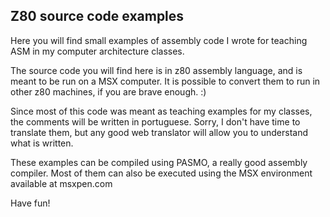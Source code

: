 ## Z80 source code examples

Here you will find small examples of assembly code I wrote for teaching ASM in my computer architecture classes.

The source code you will find here is in z80 assembly language, and is meant to be run on a MSX computer. It is possible to convert them to run in other z80 machines, if you are brave enough. :)

Since most of this code was meant as teaching examples for my classes, the comments will be written in portuguese. Sorry, I don't have time to translate them, but any good web translator will allow you to understand what is written.

These examples can be compiled using PASMO, a really good assembly compiler. Most of them can also be executed using the MSX environment available at msxpen.com

Have fun!

  

